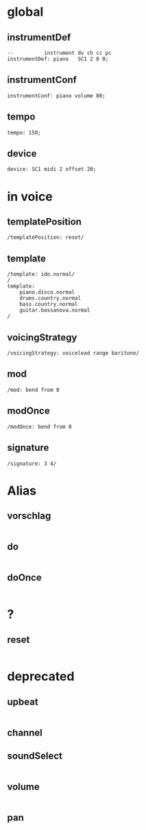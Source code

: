 # global
## instrumentDef
```
--          instrument dv ch cc pc
instrumentDef: piano   SC1 2 0 0;
```
## instrumentConf
```
instrumentConf: piano volume 80;
```
## tempo
```
tempo: 150;
```
## device
```
device: SC1 midi 2 offset 20;
```

# in voice
## templatePosition
```
/templatePosition: reset/
```

## template
```
/template: ido.normal/
/
template: 
    piano.disco.normal
    drums.country.normal
    bass.country.normal
    guitar.bossanova.normal
/
```

## voicingStrategy
```
/voicingStrategy: voicelead range baritone/
```
## mod
```
/mod: bend from 0
```
## modOnce
```
/modOnce: bend from 0
```
## signature
```
/signature: 3 4/
```


# Alias
## vorschlag
```
```
## do
```
```
## doOnce
```
```

# ?
## reset
```
```
# deprecated
## upbeat
```
```
## channel
## soundSelect
```
```
## volume
```
```
## pan
```
```
